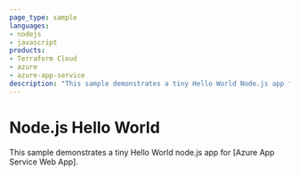 ```yaml
---
page_type: sample
languages:
- nodejs
- javascript
products:
- Terraform Cloud
- azure
- azure-app-service
description: "This sample demonstrates a tiny Hello World Node.js app for Azure App Service applied on Terraform cloud."
---
```


# Node.js Hello World

This sample demonstrates a tiny Hello World node.js app for [Azure App Service Web App].
